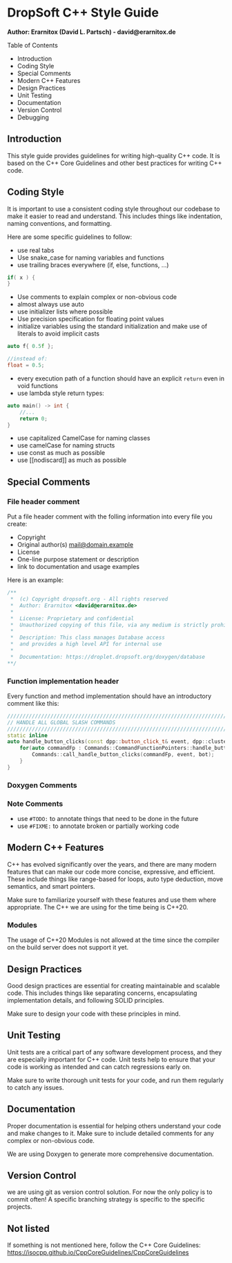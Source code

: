 # DropSoft C++ Style Guide

__**Author:** Erarnitox (David L. Partsch) - david@erarnitox.de__

Table of Contents

- Introduction
- Coding Style
- Special Comments
- Modern C++ Features
- Design Practices
- Unit Testing
- Documentation
- Version Control
- Debugging

## Introduction

This style guide provides guidelines for writing high-quality C++ code. 
It is based on the C++ Core Guidelines and other best practices for writing C++ code.

## Coding Style

It is important to use a consistent coding style throughout our codebase to make it
easier to read and understand.
This includes things like indentation, naming conventions, and formatting.

Here are some specific guidelines to follow:

- use real tabs
- Use snake_case for naming variables and functions
- use trailing braces everywhere (if, else, functions, ...)
```cpp
if( x ) {
}
```
- Use comments to explain complex or non-obvious code
- almost always use auto
- use initializer lists where possible
- Use precision specification for floating point values
- initialize variables using the standard initialization and make use of literals to avoid implicit casts
```cpp
auto f{ 0.5f };

//instead of:
float = 0.5;
```
- every execution path of a function should have an explicit `return` even in void functions
- use lambda style return types:
```cpp
auto main() -> int {
	//...
	return 0;
}
```
- use capitalized CamelCase for naming classes
- use camelCase for naming structs
- use const as much as possible
- use [[nodiscard]] as much as possible

## Special Comments
### File header comment

Put a file header comment with the folling information into every file you create:
- Copyright
- Original author(s) <mail@domain.example>
- License
- One-line purpose statement or description
- link to documentation and usage examples

Here is an example:
```cpp
/**
 *  (c) Copyright dropsoft.org - All rights reserved
 *  Author: Erarnitox <david@erarnitox.de>
 *  
 *  License: Proprietary and confidential
 *  Unauthorized copying of this file, via any medium is strictly prohibited
 *
 *  Description: This class manages Database access 
 *  and provides a high level API for internal use
 *
 *  Documentation: https://droplet.dropsoft.org/doxygen/database
**/
```

### Function implementation header

Every function and method implementation should have an introductory comment like this:
```cpp
//////////////////////////////////////////////////////////////////////////////
// HANDLE ALL GLOBAL SLASH COMMANDS
//////////////////////////////////////////////////////////////////////////////
static inline
auto handle_button_clicks(const dpp::button_click_t& event, dpp::cluster& bot) -> void {
	for(auto commandFp : Commands::CommandFunctionPointers::handle_button_clicks()){
		Commands::call_handle_button_clicks(commandFp, event, bot);
	}
}
```

### Doxygen Comments

### Note Comments

- use `#TODO:` to annotate things that need to be done in the future
- use `#FIXME:` to annotate broken or partially working code

## Modern C++ Features

C++ has evolved significantly over the years, and there are many modern features
that can make our code more concise, expressive, and efficient.
These include things like range-based for loops, auto type deduction, move semantics,
and smart pointers.

Make sure to familiarize yourself with these features and use them where appropriate.
The C++ we are using for the time being is C++20.

### Modules

The usage of C++20 Modules is not allowed at the time since the compiler on the build
server does not support it yet.

## Design Practices

Good design practices are essential for creating maintainable and scalable code.
This includes things like separating concerns, encapsulating implementation details,
and following SOLID principles.

Make sure to design your code with these principles in mind.

## Unit Testing

Unit tests are a critical part of any software development process,
and they are especially important for C++ code.
Unit tests help to ensure that your code is working as intended and can catch regressions
early on.

Make sure to write thorough unit tests for your code, and run them regularly to catch any issues.

## Documentation

Proper documentation is essential for helping others understand your code and make changes to it.
Make sure to include detailed comments for any complex or non-obvious code.

We are using Doxygen to generate more comprehensive documentation.

## Version Control

we are using git as version control solution.
For now the only policy is to commit often!
A specific branching strategy is specific to the specific projects.

## Not listed

If something is not mentioned here, follow the C++ Core Guidelines:
https://isocpp.github.io/CppCoreGuidelines/CppCoreGuidelines
